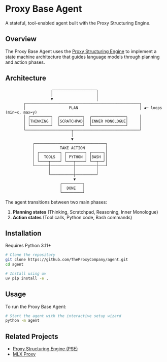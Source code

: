 # Proxy Base Agent

A stateful, tool-enabled agent built with the Proxy Structuring Engine.

## Overview

The Proxy Base Agent uses the [Proxy Structuring Engine](https://github.com/TheProxyCompany/proxy-structuring-engine) to implement a state machine architecture that guides language models through planning and action phases.

## Architecture

```
                    ┌───────────────────┐
                    │                   │
                    ▼                   │
        ┌──────────────────────────────────────────────────┐
        │                   PLAN                           │ ◀─ loops (min=x, max=y)
        │ ┌─────────┐  ┌──────────┐  ┌───────────────┐     │
        │ │THINKING │  │SCRATCHPAD│  │INNER MONOLOGUE│     │
        │ └─────────┘  └──────────┘  └───────────────┘     │
        └────────────────────┬─────────────────────────────┘
                             │
                             ▼
            ┌───────────────────────────────┐
            │           TAKE ACTION         │
            │ ┌─────────┐ ┌────────┐ ┌─────┐│
            │ │  TOOLS  │ │ PYTHON │ │BASH ││
            │ └────┬────┘ └───┬────┘ └──┬──┘│
            └──────┼──────────┼─────────┼───┘
                   │          │         │
                   └──────────┼─────────┘
                              ▼
                        ┌─────────┐
                        │  DONE   │
                        └─────────┘
```

The agent transitions between two main phases:

1. **Planning states** (Thinking, Scratchpad, Reasoning, Inner Monologue)
2. **Action states** (Tool calls, Python code, Bash commands)

## Installation

Requires Python 3.11+

```bash
# Clone the repository
git clone https://github.com/TheProxyCompany/agent.git
cd agent

# Install using uv
uv pip install -e .
```

## Usage

To run the Proxy Base Agent:

```bash
# Start the agent with the interactive setup wizard
python -m agent
```

## Related Projects

- [Proxy Structuring Engine (PSE)](https://github.com/TheProxyCompany/proxy-structuring-engine)
- [MLX Proxy](https://github.com/TheProxyCompany/mlx-proxy)
